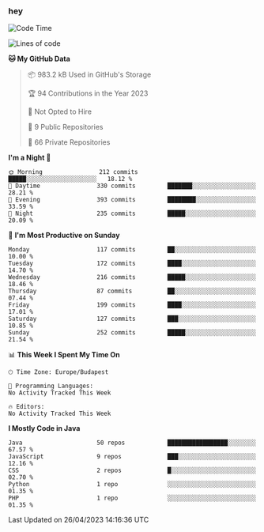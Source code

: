 ### hey

<!--START_SECTION:waka-->
![Code Time](http://img.shields.io/badge/Code%20Time-884%20hrs%2054%20mins-blue)

![Lines of code](https://img.shields.io/badge/From%20Hello%20World%20I%27ve%20Written-888.7%20thousand%20lines%20of%20code-blue)

**🐱 My GitHub Data** 

> 📦 983.2 kB Used in GitHub's Storage 
 > 
> 🏆 94 Contributions in the Year 2023
 > 
> 🚫 Not Opted to Hire
 > 
> 📜 9 Public Repositories 
 > 
> 🔑 66 Private Repositories 
 > 
**I'm a Night 🦉** 

```text
🌞 Morning                212 commits         █████░░░░░░░░░░░░░░░░░░░░   18.12 % 
🌆 Daytime                330 commits         ███████░░░░░░░░░░░░░░░░░░   28.21 % 
🌃 Evening                393 commits         ████████░░░░░░░░░░░░░░░░░   33.59 % 
🌙 Night                  235 commits         █████░░░░░░░░░░░░░░░░░░░░   20.09 % 
```
📅 **I'm Most Productive on Sunday** 

```text
Monday                   117 commits         ██░░░░░░░░░░░░░░░░░░░░░░░   10.00 % 
Tuesday                  172 commits         ████░░░░░░░░░░░░░░░░░░░░░   14.70 % 
Wednesday                216 commits         █████░░░░░░░░░░░░░░░░░░░░   18.46 % 
Thursday                 87 commits          ██░░░░░░░░░░░░░░░░░░░░░░░   07.44 % 
Friday                   199 commits         ████░░░░░░░░░░░░░░░░░░░░░   17.01 % 
Saturday                 127 commits         ███░░░░░░░░░░░░░░░░░░░░░░   10.85 % 
Sunday                   252 commits         █████░░░░░░░░░░░░░░░░░░░░   21.54 % 
```


📊 **This Week I Spent My Time On** 

```text
🕑︎ Time Zone: Europe/Budapest

💬 Programming Languages: 
No Activity Tracked This Week

🔥 Editors: 
No Activity Tracked This Week
```

**I Mostly Code in Java** 

```text
Java                     50 repos            █████████████████░░░░░░░░   67.57 % 
JavaScript               9 repos             ███░░░░░░░░░░░░░░░░░░░░░░   12.16 % 
CSS                      2 repos             █░░░░░░░░░░░░░░░░░░░░░░░░   02.70 % 
Python                   1 repo              ░░░░░░░░░░░░░░░░░░░░░░░░░   01.35 % 
PHP                      1 repo              ░░░░░░░░░░░░░░░░░░░░░░░░░   01.35 % 
```




 Last Updated on 26/04/2023 14:16:36 UTC
<!--END_SECTION:waka-->

